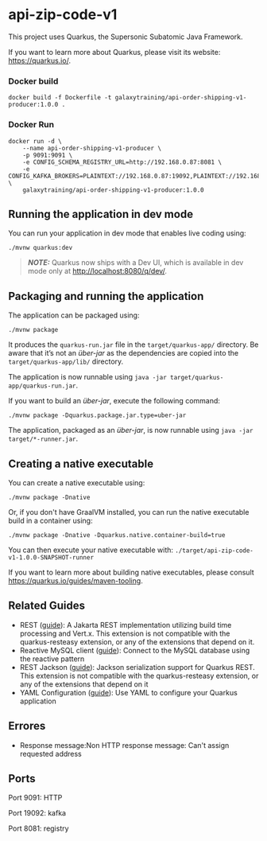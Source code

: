 # api-zip-code-v1

This project uses Quarkus, the Supersonic Subatomic Java Framework.

If you want to learn more about Quarkus, please visit its website: <https://quarkus.io/>.


### Docker build
    docker build -f Dockerfile -t galaxytraining/api-order-shipping-v1-producer:1.0.0 .

### Docker Run
    docker run -d \
        --name api-order-shipping-v1-producer \
        -p 9091:9091 \
        -e CONFIG_SCHEMA_REGISTRY_URL=http://192.168.0.87:8081 \
        -e CONFIG_KAFKA_BROKERS=PLAINTEXT://192.168.0.87:19092,PLAINTEXT://192.168.0.87:29092 \
        galaxytraining/api-order-shipping-v1-producer:1.0.0


## Running the application in dev mode

You can run your application in dev mode that enables live coding using:

```shell script
./mvnw quarkus:dev
```

> **_NOTE:_**  Quarkus now ships with a Dev UI, which is available in dev mode only at <http://localhost:8080/q/dev/>.

## Packaging and running the application

The application can be packaged using:

```shell script
./mvnw package
```

It produces the `quarkus-run.jar` file in the `target/quarkus-app/` directory.
Be aware that it’s not an _über-jar_ as the dependencies are copied into the `target/quarkus-app/lib/` directory.

The application is now runnable using `java -jar target/quarkus-app/quarkus-run.jar`.

If you want to build an _über-jar_, execute the following command:

```shell script
./mvnw package -Dquarkus.package.jar.type=uber-jar
```

The application, packaged as an _über-jar_, is now runnable using `java -jar target/*-runner.jar`.

## Creating a native executable

You can create a native executable using:

```shell script
./mvnw package -Dnative
```

Or, if you don't have GraalVM installed, you can run the native executable build in a container using:

```shell script
./mvnw package -Dnative -Dquarkus.native.container-build=true
```

You can then execute your native executable with: `./target/api-zip-code-v1-1.0.0-SNAPSHOT-runner`

If you want to learn more about building native executables, please consult <https://quarkus.io/guides/maven-tooling>.

## Related Guides

- REST ([guide](https://quarkus.io/guides/rest)): A Jakarta REST implementation utilizing build time processing and Vert.x. This extension is not compatible with the quarkus-resteasy extension, or any of the extensions that depend on it.
- Reactive MySQL client ([guide](https://quarkus.io/guides/reactive-sql-clients)): Connect to the MySQL database using the reactive pattern
- REST Jackson ([guide](https://quarkus.io/guides/rest#json-serialisation)): Jackson serialization support for Quarkus REST. This extension is not compatible with the quarkus-resteasy extension, or any of the extensions that depend on it
- YAML Configuration ([guide](https://quarkus.io/guides/config-yaml)): Use YAML to configure your Quarkus application


## Errores
- Response message:Non HTTP response message: Can't assign requested address

## Ports
   Port 9091: HTTP

   Port 19092: kafka

   Port 8081: registry
